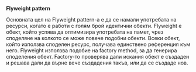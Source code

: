 **Flyweight pattern**

Основната цел на Flyweight pattern-а е да се намали употребата на ресурси, когато е работи с голям брой идентични обекти.
Flyweight е обект, който успява да оптимизира употребата на памет, чрез споделяне на колкото се може повече подобни обекти.
Всеки обект, който използва споделен ресурс, получава единствено референция към него. Flyweight използва подобие на factory method,
за да генерира споделения обект. Factory-то проверява дали искания обект е създаден и решава дали да върне вече създадения такъв, или 
да се създаде нов.
